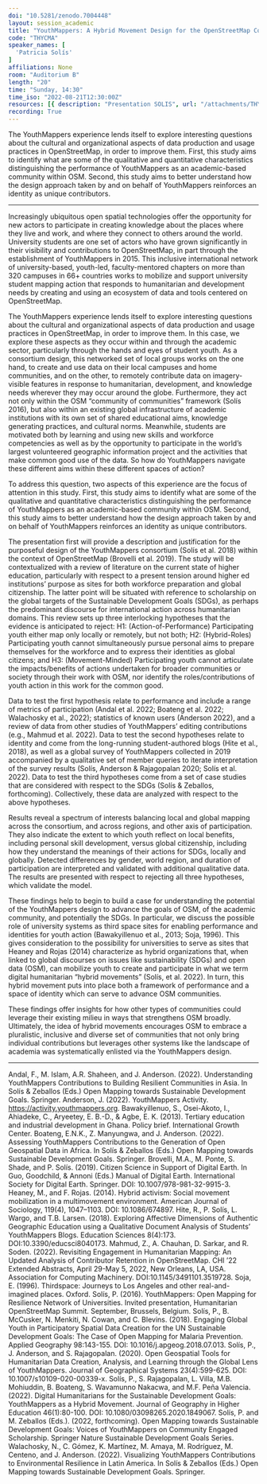 ```yaml
---
doi: "10.5281/zenodo.7004448"
layout: session_academic
title: "YouthMappers: A Hybrid Movement Design for the OpenStreetMap Community of Communities"
code: "THYCMA"
speaker_names: [
  'Patricia Solís'
]
affiliations: None
room: "Auditorium B"
length: "20"
time: "Sunday, 14:30"
time_iso: "2022-08-21T12:30:00Z"
resources: [{ description: "Presentation SOLIS", url: "/attachments/THYCMA_SOTM2022-SOLIS-PDFv_y2HmZ09.pdf" }]
recording: True
---
```


The YouthMappers experience lends itself to explore interesting questions about the cultural and organizational aspects of data production and usage practices in OpenStreetMap, in order to improve them. First, this study aims to identify what are some of the qualitative and quantitative characteristics distinguishing the performance of YouthMappers as an academic-based community within OSM. Second, this study aims to better understand how the design approach taken by and on behalf of YouthMappers reinforces an identity as unique contributors.

<hr>

Increasingly ubiquitous open spatial technologies offer the opportunity for new actors to participate in creating knowledge about the places where they live and work, and where they connect to others around the world. University students are one set of actors who have grown significantly in their visibility and contributions to OpenStreetMap, in part through the establishment of YouthMappers in 2015. This inclusive international network of university-based, youth-led, faculty-mentored chapters on more than 320 campuses in 66+ countries works to mobilize and support university student mapping action that responds to humanitarian and development needs by creating and using an ecosystem of data and tools centered on OpenStreetMap. 

The YouthMappers experience lends itself to explore interesting questions about the cultural and organizational aspects of data production and usage practices in OpenStreetMap, in order to improve them. In this case, we explore these aspects as they occur within and through the academic sector, particularly through the hands and eyes of student youth. As a consortium design, this networked set of local groups works on the one hand, to create and use data on their local campuses and home communities, and on the other, to remotely contribute data on imagery-visible features in response to humanitarian, development, and knowledge needs wherever they may occur around the globe. Furthermore, they act not only within the OSM “community of communities” framework (Solís 2016), but also within an existing global infrastructure of academic institutions with its own set of shared educational aims, knowledge generating practices, and cultural norms. Meanwhile, students are motivated both by learning and using new skills and workforce competencies as well as by the opportunity to participate in the world’s largest volunteered geographic information project and the activities that make common good use of the data. So how do YouthMappers navigate these different aims within these different spaces of action?

To address this question, two aspects of this experience are the focus of attention in this study. First, this study aims to identify what are some of the qualitative and quantitative characteristics distinguishing the performance of YouthMappers as an academic-based community within OSM. Second, this study aims to better understand how the design approach taken by and on behalf of YouthMappers reinforces an identity as unique contributors.

The presentation first will provide a description and justification for the purposeful design of the YouthMappers consortium (Solís et al. 2018) within the context of OpenStreetMap (Brovelli et al. 2019). The study will be contextualized with a review of literature on the current state of higher education, particularly with respect to a present tension around higher ed institutions’ purpose as sites for both workforce preparation and global citizenship. The latter point will be situated with reference to scholarship on the global targets of the Sustainable Development Goals (SDGs), as perhaps the predominant discourse for international action across humanitarian domains. This review sets up three interlocking hypotheses that the evidence is anticipated to reject:
H1: (Action-of-Performance) Participating youth either map only locally or remotely, but not both; 
H2: (Hybrid-Roles) Participating youth cannot simultaneously pursue personal aims to prepare themselves for the workforce and to express their identities as global citizens; and
H3: (Movement-Minded) Participating youth cannot articulate the impacts/benefits of actions undertaken for broader communities or society through their work with OSM, nor identify the roles/contributions of youth action in this work for the common good.

Data to test the first hypothesis relate to performance and include a range of metrics of participation (Andal et al. 2022; Boateng et al. 2022; Walachosky et al., 2022); statistics of known users (Anderson 2022), and a review of data from other studies of YouthMappers’ editing contributions (e.g., Mahmud et al. 2022). Data to test the second hypotheses relate to identity and come from the long-running student-authored blogs (Hite et al., 2018), as well as a global survey of YouthMappers collected in 2019 accompanied by a qualitative set of member queries to iterate interpretation of the survey results (Solís, Anderson &amp; Rajagopalan 2020; Solís et al. 2022). Data to test the third hypotheses come from a set of case studies that are considered with respect to the SDGs (Solís &amp; Zeballos, forthcoming). Collectively, these data are analyzed with respect to the above hypotheses. 

Results reveal a spectrum of interests balancing local and global mapping across the consortium, and across regions, and other axis of participation. They also indicate the extent to which youth reflect on local benefits, including personal skill development, versus global citizenship, including how they understand the meanings of their actions for SDGs, locally and globally. Detected differences by gender, world region, and duration of participation are interpreted and validated with additional qualitative data. The results are presented with respect to rejecting all three hypotheses, which validate the model.

These findings help to begin to build a case for understanding the potential of the YouthMappers design to advance the goals of OSM, of the academic community, and potentially the SDGs. In particular, we discuss the possible role of university systems as third space sites for enabling performance and identities for youth action (Bawakyillenuo et al., 2013; Soja, 1996). This gives consideration to the possibility for universities to serve as sites that Heaney and Rojas (2014) characterize as hybrid organizations that, when linked to global discourses on issues like sustainability (SDGs) and open data (OSM), can mobilize youth to create and participate in what we term digital humanitarian “hybrid movements” (Solís, et al. 2022). In turn, this hybrid movement puts into place both a framework of performance and a space of identity which can serve to advance OSM communities.

These findings offer insights for how other types of communities could leverage their existing milieu in ways that strengthens OSM broadly. Ultimately, the idea of hybrid movements encourages OSM to embrace a pluralistic, inclusive and diverse set of communities that not only bring individual contributions but leverages other systems like the landscape of academia was systematically enlisted via the YouthMappers design.

<hr>

Andal, F., M. Islam, A.R. Shaheen, and J. Anderson. (2022).  Understanding YouthMappers Contributions to Building Resilient Communities in Asia. In Solís &amp; Zeballos (Eds.) Open Mapping towards Sustainable Development Goals. Springer.
Anderson, J. (2022). YouthMappers Activity. https://activity.youthmappers.org. 
Bawakyillenuo, S., Osei-Akoto, I., Ahiadeke, C., Aryeetey, E. B.-D., &amp; Agbe, E. K. (2013). Tertiary education and industrial development in Ghana. Policy brief. International Growth Center.
Boateng, E.N.K., Z. Manyungwa, and J. Anderson. (2022). Assessing YouthMappers Contributions to the Generation of Open Geospatial Data in Africa. In Solís &amp; Zeballos (Eds.) Open Mapping towards Sustainable Development Goals. Springer.
Brovelli, M.A., M. Ponte, S. Shade, and P. Solís. (2019). Citizen Science in Support of Digital Earth. In Guo, Goodchild, &amp; Annoni (Eds.) Manual of Digital Earth. International Society for Digital Earth. Springer. DOI: 10.1007/978-981-32-9915-3.
Heaney, M., and F. Rojas. (2014). Hybrid activism: Social movement mobilization in a multimovement environment. American Journal of Sociology, 119(4), 1047–1103. DOI: 10.1086/674897.
Hite, R., P. Solís, L. Wargo, and T.B. Larsen. (2018). Exploring Affective Dimensions of Authentic Geographic Education using a Qualitative Document Analysis of Students’ YouthMappers Blogs. Education Sciences 8(4):173. DOI:10.3390/educsci8040173.
Mahmud, Z., A. Chauhan, D. Sarkar, and R. Soden. (2022). Revisiting Engagement in Humanitarian Mapping: An Updated Analysis of Contributor Retention in OpenStreetMap. CHI ’22 Extended Abstracts, April 29-May 5, 2022, New Orleans, LA, USA. Association for Computing Machinery. DOI:10.1145/3491101.3519728.
Soja, E. (1996). Thirdspace: Journeys to Los Angeles and other real-and-imagined places. Oxford.
Solís, P. (2016). YouthMappers: Open Mapping for Resilience Network of Universities. Invited presentation, Humanitarian OpenStreetMap Summit. September, Brussels, Belgium.
Solís, P., B. McCusker, N. Menkiti, N. Cowan, and C. Blevins. (2018). Engaging Global Youth in Participatory Spatial Data Creation for the UN Sustainable Development Goals: The Case of Open Mapping for Malaria Prevention. Applied Geography 98:143-155.  DOI: 10.1016/j.apgeog.2018.07.013. 
Solís, P., J. Anderson, and S. Rajagopalan. (2020). Open Geospatial Tools for Humanitarian Data Creation, Analysis, and Learning through the Global Lens of YouthMappers. Journal of Geographical Systems 23(4):599-625. DOI: 10.1007/s10109-020-00339-x.
Solís, P., S. Rajagopalan, L. Villa, M.B. Mohiuddin, B. Boateng, S. Wavamunno Nakacwa, and M.F. Peña Valencia. (2022). Digital Humanitarians for the Sustainable Development Goals: YouthMappers as a Hybrid Movement. Journal of Geography in Higher Education 46(1):80-100.  DOI: 10.1080/03098265.2020.1849067.
Solís, P. and M. Zeballos (Eds.). (2022, forthcoming). Open Mapping towards Sustainable Development Goals: Voices of YouthMappers on Community Engaged Scholarship. Springer Nature Sustainable Development Goals Series. 
Walachosky, N., C. Gómez, K. Martínez, M. Amaya, M. Rodríguez, M. Centeno, and J. Anderson. (2022). Visualizing YouthMappers Contributions to Environmental Resilience in Latin America. In Solís &amp; Zeballos (Eds.) Open Mapping towards Sustainable Development Goals. Springer.

